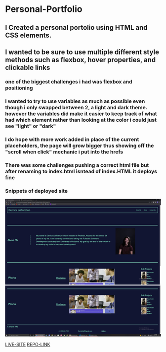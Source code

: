 # Personal-Portfolio

## I Created a personal portolio using HTML and CSS elements.

## I wanted to be sure to use multiple different style methods such as flexbox, hover properties, and clickable links

### one of the biggest challenges i had was flexbox and positioning

### I wanted to try to use variables as much as possible even though i only swapped between 2, a light and dark theme. however the variables did make it easier to keep track of what had which element rather than looking at the color i could just see "light" or "dark"

### I do hope with more work added in place of the current placeholders, the page will grow bigger thus showing off the "scroll when click" mechanic i put into the hrefs

### There was some challenges pushing a correct html file but after renaming to index.html isntead of index.HTML it deploys fine

### Snippets of deployed site
![SCREENSHOTS](/Assests/images/first-half-portfolio.JPG)
![SCREENSHOTS](/Assests/images/second-half-portfolio.JPG)

[LIVE-SITE]( https://derricklaff.github.io/Personal-Portfolio/)
[REPO-LINK](https://github.com/Derricklaff/Personal-Portfolio)
